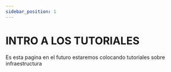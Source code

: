 ```yaml
---
sidebar_position: 1
---
```


# INTRO A LOS TUTORIALES

Es esta pagina en el futuro estaremos colocando tutoriales sobre infraestructura